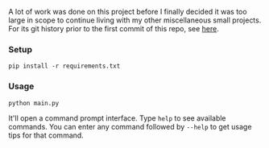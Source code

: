 A lot of work was done on this project before I finally decided it was too large
in scope to continue living with my other miscellaneous small projects. For its
git history prior to the first commit of this repo, see 
[here](https://github.com/cstuartroe/misc/tree/master/Python/31EDO).

### Setup

```
pip install -r requirements.txt
```

### Usage

```
python main.py
```

It'll open a command prompt interface. Type `help` to see available commands. You can enter any command followed by `--help` to get usage tips for that command.
